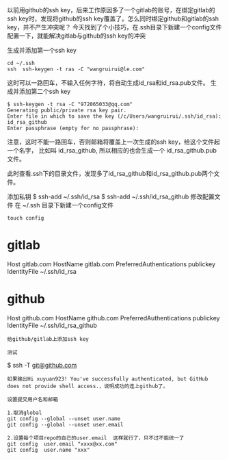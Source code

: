 以前用github的ssh key，后来工作原因多了一个gitlab的账号，在绑定gitlab的ssh key时，发现将github的ssh key覆盖了。怎么同时绑定github和gitlab的ssh key，并不产生冲突呢？
今天找到了个小技巧，在.ssh目录下新建一个config文件配置一下，就能解决gitlab与github的ssh key的冲突



生成并添加第一个ssh key
```
cd ~/.ssh
ssh  ssh-keygen -t ras -C "wangruirui@le.com"
```
这时可以一路回车，不输入任何字符，将自动生成id_rsa和id_rsa.pub文件。
生成并添加第二个ssh key
```
$ ssh-keygen -t rsa -C "972065033@qq.com"
Generating public/private rsa key pair.
Enter file in which to save the key (/c/Users/wangruirui/.ssh/id_rsa): id_rsa_github
Enter passphrase (empty for no passphrase):

```
注意，这时不能一路回车，否则邮箱将覆盖上一次生成的ssh key，给这个文件起一个名字， 比如叫 id_rsa_github, 所以相应的也会生成一个 id_rsa_github.pub 文件。

此时查看.ssh下的目录文件，发现多了id_rsa_github和id_rsa_github.pub两个文件。

添加私钥
$ ssh-add ~/.ssh/id_rsa
$ ssh-add ~/.ssh/id_rsa_github
修改配置文件
在 ~/.ssh 目录下新建一个config文件
```
touch config
```
# gitlab
Host gitlab.com
    HostName gitlab.com
    PreferredAuthentications publickey
    IdentityFile ~/.ssh/id_rsa
# github
Host github.com
    HostName github.com
    PreferredAuthentications publickey
    IdentityFile ~/.ssh/id_rsa_github
```  
给github/gitlab上添加ssh key

测试
```
$ ssh -T git@github.com
```
如果输出Hi xuyuan923! You've successfully authenticated, but GitHub does not provide shell access.，说明成功的连上github了。

设置提交用户名和邮箱

1.取消global
git config --global --unset user.name
git config --global --unset user.email

2.设置每个项目repo的自己的user.email  这样就行了，只不过不能统一了
git config  user.email "xxxx@xx.com"
git config  user.name "xxx"
